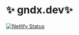 # ✨ gndx.dev✨

[![Netlify Status](https://api.netlify.com/api/v1/badges/ae5b34b2-d460-4861-ba83-aad354342ba5/deploy-status)](https://app.netlify.com/sites/gndxdev/deploys)